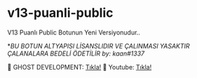 # v13-puanli-public
V13 Puanlı Public Botunun Yeni Versiyonudur..

**BU BOTUN ALTYAPISI LİSANSLIDIR VE ÇALINMASI YASAKTIR ÇALANALARA BEDELİ ÖDETİLİR by: kaan#1337*

:ghost: GHOST DEVELOPMENT: [Tıkla!](https://discord.gg/3GW335E6uR)
:ghost: Youtube: [Tıkla!](https://youtube.com/c/kaanxd)

